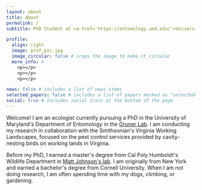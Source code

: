 ```yaml
---
layout: about
title: About
permalink: /
subtitle: PhD Student at <a href='https://entomology.umd.edu/'>University of Maryland, Department of Entomology</a>. <br>Research fellow with <a href='https://www.vaworkinglandscapes.org/'>Smithsonian's Virginia Working Landscapes</a>. </br>

profile:
  align: right
  image: prof_pic.jpg
  image_circular: false # crops the image to make it circular
  more_info: >
    <p></p>
    <p></p>
    <p></p>

news: false # includes a list of news items
selected_papers: false # includes a list of papers marked as "selected={true}"
social: true # includes social icons at the bottom of the page
---
```


Welcome! I am an ecologist currently pursuing a PhD in the University of Maryland's Department of Entomology in the <a href = 'https://www.grunerlab.org/'>Gruner Lab</a>. I am conducting my research in collaboration with the Smithsonian's Virginia Working Landscapes, focused on the pest control services provided by cavity-nesting birds on working lands in Virginia.

Before my PhD, I earned a master's degree from Cal Poly Humboldt's Wildlife Department in <a href = 'https://wildlife.humboldt.edu/people/matthew-johnson'>Matt Johnson's lab</a>. I am originally from New York and earned a bachelor's degree from Cornell University. When I am not doing research, I am often spending time with my dogs, climbing, or gardening.

